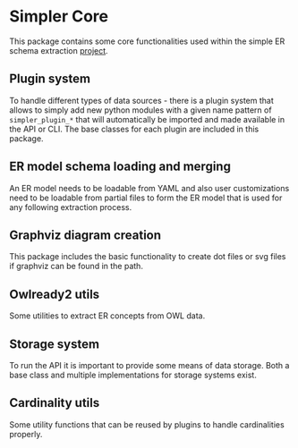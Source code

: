 # Simpler Core
This package contains some core functionalities used within the simple ER schema extraction [project](https://github.com/Cpprentice/FAIRlead-model-extraction).

## Plugin system

To handle different types of data sources - there is a plugin system that allows to simply add new python modules with a given name pattern of `simpler_plugin_*` that will automatically be imported and made available in the API or CLI.
The base classes for each plugin are included in this package.


## ER model schema loading and merging

An ER model needs to be loadable from YAML and also user customizations need to be loadable from partial files to form the ER model that is used for any following extraction process.

## Graphviz diagram creation

This package includes the basic functionality to create dot files or svg files if graphviz can be found in the path.

## Owlready2 utils

Some utilities to extract ER concepts from OWL data.

## Storage system

To run the API it is important to provide some means of data storage. Both a base class and multiple implementations
for storage systems exist.

## Cardinality utils

Some utility functions that can be reused by plugins to handle cardinalities properly.

